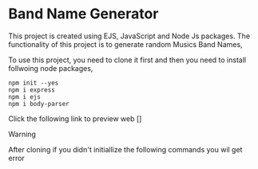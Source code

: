 # Band Name Generator
This project is created using EJS, JavaScript and Node Js packages.
The functionality of this project is to generate random Musics Band Names, 

To use this project, you need to clone it first and then you need to install follwoing node packages,

```
npm init --yes
npm i express
npm i ejs
npm i body-parser
```

Click the following link to preview web [] 


> [!WARNING]
> After cloning if you didn't initiallize the following commands you wil get error
